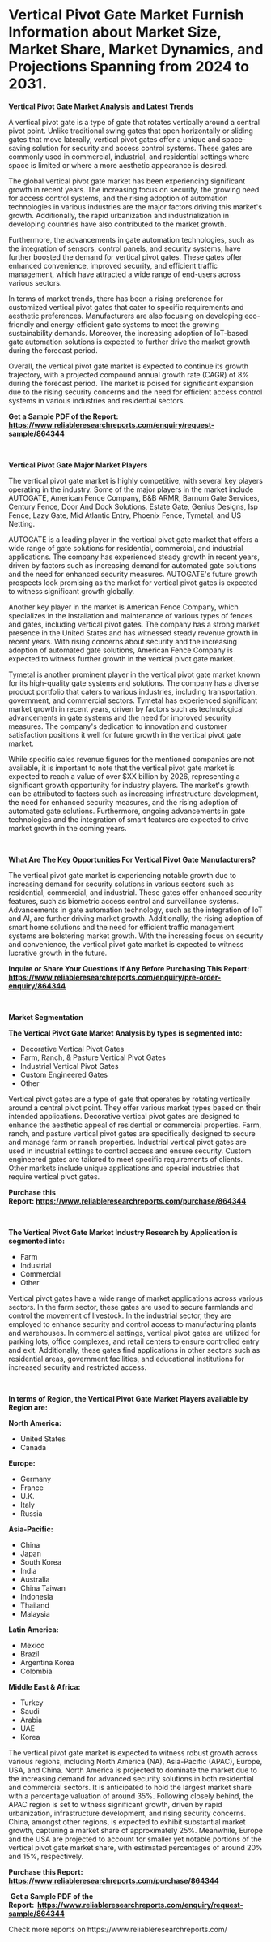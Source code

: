<p><h1>Vertical Pivot Gate Market Furnish Information about Market Size, Market Share, Market Dynamics, and Projections Spanning from 2024 to 2031.</h1></p><p><strong>Vertical Pivot Gate Market Analysis and Latest Trends</strong></p>
<p><p>A vertical pivot gate is a type of gate that rotates vertically around a central pivot point. Unlike traditional swing gates that open horizontally or sliding gates that move laterally, vertical pivot gates offer a unique and space-saving solution for security and access control systems. These gates are commonly used in commercial, industrial, and residential settings where space is limited or where a more aesthetic appearance is desired.</p><p>The global vertical pivot gate market has been experiencing significant growth in recent years. The increasing focus on security, the growing need for access control systems, and the rising adoption of automation technologies in various industries are the major factors driving this market's growth. Additionally, the rapid urbanization and industrialization in developing countries have also contributed to the market growth.</p><p>Furthermore, the advancements in gate automation technologies, such as the integration of sensors, control panels, and security systems, have further boosted the demand for vertical pivot gates. These gates offer enhanced convenience, improved security, and efficient traffic management, which have attracted a wide range of end-users across various sectors.</p><p>In terms of market trends, there has been a rising preference for customized vertical pivot gates that cater to specific requirements and aesthetic preferences. Manufacturers are also focusing on developing eco-friendly and energy-efficient gate systems to meet the growing sustainability demands. Moreover, the increasing adoption of IoT-based gate automation solutions is expected to further drive the market growth during the forecast period.</p><p>Overall, the vertical pivot gate market is expected to continue its growth trajectory, with a projected compound annual growth rate (CAGR) of 8% during the forecast period. The market is poised for significant expansion due to the rising security concerns and the need for efficient access control systems in various industries and residential sectors.</p></p>
<p><strong>Get a Sample PDF of the Report:&nbsp; <a href="https://www.reliableresearchreports.com/enquiry/request-sample/864344">https://www.reliableresearchreports.com/enquiry/request-sample/864344</a></strong></p>
<p>&nbsp;</p>
<p><strong>Vertical Pivot Gate Major Market Players</strong></p>
<p><p>The vertical pivot gate market is highly competitive, with several key players operating in the industry. Some of the major players in the market include AUTOGATE, American Fence Company, B&B ARMR, Barnum Gate Services, Century Fence, Door And Dock Solutions, Estate Gate, Genius Designs, Isp Fence, Lazy Gate, Mid Atlantic Entry, Phoenix Fence, Tymetal, and US Netting.</p><p>AUTOGATE is a leading player in the vertical pivot gate market that offers a wide range of gate solutions for residential, commercial, and industrial applications. The company has experienced steady growth in recent years, driven by factors such as increasing demand for automated gate solutions and the need for enhanced security measures. AUTOGATE's future growth prospects look promising as the market for vertical pivot gates is expected to witness significant growth globally.</p><p>Another key player in the market is American Fence Company, which specializes in the installation and maintenance of various types of fences and gates, including vertical pivot gates. The company has a strong market presence in the United States and has witnessed steady revenue growth in recent years. With rising concerns about security and the increasing adoption of automated gate solutions, American Fence Company is expected to witness further growth in the vertical pivot gate market.</p><p>Tymetal is another prominent player in the vertical pivot gate market known for its high-quality gate systems and solutions. The company has a diverse product portfolio that caters to various industries, including transportation, government, and commercial sectors. Tymetal has experienced significant market growth in recent years, driven by factors such as technological advancements in gate systems and the need for improved security measures. The company's dedication to innovation and customer satisfaction positions it well for future growth in the vertical pivot gate market.</p><p>While specific sales revenue figures for the mentioned companies are not available, it is important to note that the vertical pivot gate market is expected to reach a value of over $XX billion by 2026, representing a significant growth opportunity for industry players. The market's growth can be attributed to factors such as increasing infrastructure development, the need for enhanced security measures, and the rising adoption of automated gate solutions. Furthermore, ongoing advancements in gate technologies and the integration of smart features are expected to drive market growth in the coming years.</p></p>
<p>&nbsp;</p>
<p><strong>What Are The Key Opportunities For Vertical Pivot Gate Manufacturers?</strong></p>
<p><p>The vertical pivot gate market is experiencing notable growth due to increasing demand for security solutions in various sectors such as residential, commercial, and industrial. These gates offer enhanced security features, such as biometric access control and surveillance systems. Advancements in gate automation technology, such as the integration of IoT and AI, are further driving market growth. Additionally, the rising adoption of smart home solutions and the need for efficient traffic management systems are bolstering market growth. With the increasing focus on security and convenience, the vertical pivot gate market is expected to witness lucrative growth in the future.</p></p>
<p><strong>Inquire or Share Your Questions If Any Before Purchasing This Report: <a href="https://www.reliableresearchreports.com/enquiry/pre-order-enquiry/864344">https://www.reliableresearchreports.com/enquiry/pre-order-enquiry/864344</a></strong></p>
<p>&nbsp;</p>
<p><strong>Market Segmentation</strong></p>
<p><strong>The Vertical Pivot Gate Market Analysis by types is segmented into:</strong></p>
<p><ul><li>Decorative Vertical Pivot Gates</li><li>Farm, Ranch, & Pasture Vertical Pivot Gates</li><li>Industrial Vertical Pivot Gates</li><li>Custom Engineered Gates</li><li>Other</li></ul></p>
<p><p>Vertical pivot gates are a type of gate that operates by rotating vertically around a central pivot point. They offer various market types based on their intended applications. Decorative vertical pivot gates are designed to enhance the aesthetic appeal of residential or commercial properties. Farm, ranch, and pasture vertical pivot gates are specifically designed to secure and manage farm or ranch properties. Industrial vertical pivot gates are used in industrial settings to control access and ensure security. Custom engineered gates are tailored to meet specific requirements of clients. Other markets include unique applications and special industries that require vertical pivot gates.</p></p>
<p><strong>Purchase this Report:&nbsp;<a href="https://www.reliableresearchreports.com/purchase/864344">https://www.reliableresearchreports.com/purchase/864344</a></strong></p>
<p>&nbsp;</p>
<p><strong>The Vertical Pivot Gate Market Industry Research by Application is segmented into:</strong></p>
<p><ul><li>Farm</li><li>Industrial</li><li>Commercial</li><li>Other</li></ul></p>
<p><p>Vertical pivot gates have a wide range of market applications across various sectors. In the farm sector, these gates are used to secure farmlands and control the movement of livestock. In the industrial sector, they are employed to enhance security and control access to manufacturing plants and warehouses. In commercial settings, vertical pivot gates are utilized for parking lots, office complexes, and retail centers to ensure controlled entry and exit. Additionally, these gates find applications in other sectors such as residential areas, government facilities, and educational institutions for increased security and restricted access.</p></p>
<p>&nbsp;</p>
<p><strong>In terms of Region, the Vertical Pivot Gate Market Players available by Region are:</strong></p>
<p>
    <p> <strong> North America: </strong>
        <ul>
            <li>United States</li>
            <li>Canada</li>
        </ul>
        </p> 
    <p> <strong> Europe: </strong>
        <ul>
            <li>Germany</li>
            <li>France</li>
            <li>U.K.</li>
            <li>Italy</li>
            <li>Russia</li>
        </ul>
        </p> 
    <p> <strong> Asia-Pacific: </strong>
        <ul>
            <li>China</li>
            <li>Japan</li>
            <li>South Korea</li>
            <li>India</li>
            <li>Australia</li>
            <li>China Taiwan</li>
            <li>Indonesia</li>
            <li>Thailand</li>
            <li>Malaysia</li>
        </ul>
        </p> 
    <p> <strong> Latin America: </strong>
        <ul>
            <li>Mexico</li>
            <li>Brazil</li>
            <li>Argentina Korea</li>
            <li>Colombia</li>
        </ul>
        </p> 
    <p> <strong> Middle East & Africa: </strong>
        <ul>
            <li>Turkey</li>
            <li>Saudi</li>
            <li>Arabia</li>
            <li>UAE</li>
            <li>Korea</li>
        </ul>
    </p>
    </p>
<p><p>The vertical pivot gate market is expected to witness robust growth across various regions, including North America (NA), Asia-Pacific (APAC), Europe, USA, and China. North America is projected to dominate the market due to the increasing demand for advanced security solutions in both residential and commercial sectors. It is anticipated to hold the largest market share with a percentage valuation of around 35%. Following closely behind, the APAC region is set to witness significant growth, driven by rapid urbanization, infrastructure development, and rising security concerns. China, amongst other regions, is expected to exhibit substantial market growth, capturing a market share of approximately 25%. Meanwhile, Europe and the USA are projected to account for smaller yet notable portions of the vertical pivot gate market share, with estimated percentages of around 20% and 15%, respectively.</p></p>
<p><strong>Purchase this Report: <a href="https://www.reliableresearchreports.com/purchase/864344">https://www.reliableresearchreports.com/purchase/864344</a></strong></p>
<p>&nbsp;<strong>Get a Sample PDF of the Report:&nbsp;&nbsp;<a href="https://www.reliableresearchreports.com/enquiry/request-sample/864344">https://www.reliableresearchreports.com/enquiry/request-sample/864344</a></strong></p>
<p><strong></strong></p>
<p>Check more reports on https://www.reliableresearchreports.com/</p>